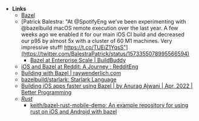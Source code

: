 - **Links** 
	- [Bazel](https://bazel.build/)
	- [Patrick Balestra: "At @SpotifyEng we’ve been experimenting with @bazelbuild macOS remote execution over the last year. A few weeks ago we enabled it for our main iOS CI build and decreased our p95 by almost 5x with a cluster of 60 M1 machines. Very impressive stuff! https://t.co/TUEiZ1YqsS"](https://twitter.com/BalestraPatrick/status/1573355078995566594)
		- [Bazel at Enterprise Scale | BuildBuddy](https://www.buildbuddy.io/)
	- [iOS and Bazel at Reddit: A Journey : RedditEng](https://www.reddit.com/r/RedditEng/comments/syz5dw/ios_and_bazel_at_reddit_a_journey/)
	- [Building with Bazel | raywenderlich.com](https://www.raywenderlich.com/31558158-building-with-bazel)
	- [bazelbuild/starlark: Starlark Language](https://github.com/bazelbuild/starlark)
	- [Building iOS apps faster using Bazel | by Anurag Ajwani | Apr, 2022 | Better Programming](https://betterprogramming.pub/building-ios-apps-faster-using-bazel-b960f6788fab)
	- *[Rust](Rust.md)*
		- [keith/bazel-rust-mobile-demo: An example repository for using rust on iOS and Android with bazel](https://github.com/keith/bazel-rust-mobile-demo)

